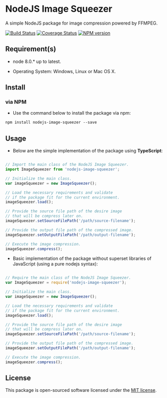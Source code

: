 # NodeJS Image Squeezer

A simple NodeJS package for image compression powered by FFMPEG.

[![Build Status](https://img.shields.io/travis/LordDashMe/nodejs-image-squeezer/master.svg?style=flat-square)](https://travis-ci.org/LordDashMe/nodejs-image-squeezer) [![Coverage Status](https://img.shields.io/coveralls/LordDashMe/nodejs-image-squeezer/master.svg?style=flat-square)](https://coveralls.io/github/LordDashMe/nodejs-image-squeezer?branch=master) [![NPM version](https://img.shields.io/npm/v/image.io.svg?style=flat-square)](https://www.npmjs.com/package/nodejs-image-squeezer)

## Requirement(s)

- node 8.0.* up to latest.

- Operating System: Windows, Linux or Mac OS X.

## Install

### via NPM

- Use the command below to install the package via npm:

```txt
npm install nodejs-image-squeezer --save
```

## Usage

- Below are the simple implementation of the package using **TypeScript**:

```ts

// Import the main class of the NodeJS Image Squeezer.
import ImageSqueezer from 'nodejs-image-squeezer';

// Initialize the main class.
var imageSqueezer = new ImageSqueezer();

// Load the necessary requirements and validate
// if the package fit for the current environment.
imageSqueezer.load();

// Provide the source file path of the desire image
// that will be compress later on.
imageSqueezer.setSourceFilePath('/path/source-filename');

// Provide the output file path of the compressed image.
imageSqueezer.setOutputFilePath('/path/output-filename');

// Execute the image compression.
imageSqueezer.compress();
```

- Basic implementation of the package without superset libraries of JavaScript (using a pure nodejs syntax):

```js

// Require the main class of the NodeJS Image Squeezer.
var ImageSqueezer = require('nodejs-image-squeezer');

// Initialize the main class.
var imageSqueezer = new ImageSqueezer();

// Load the necessary requirements and validate
// if the package fit for the current environment.
imageSqueezer.load();

// Provide the source file path of the desire image
// that will be compress later on.
imageSqueezer.setSourceFilePath('/path/source-filename');

// Provide the output file path of the compressed image.
imageSqueezer.setOutputFilePath('/path/output-filename');

// Execute the image compression.
imageSqueezer.compress();
```

## License

This package is open-sourced software licensed under the [MIT license](https://opensource.org/licenses/MIT).
